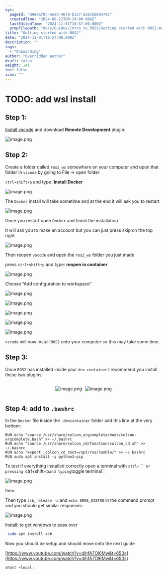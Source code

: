 ```yaml
---
sys:
  pageId: "89e0a78c-4e2b-4070-b327-d28cb0694742"
  createdTime: "2024-08-21T00:24:00.000Z"
  lastEditedTime: "2024-11-01T18:57:00.000Z"
  propFilepath: "docs/Guides/intro_to_ROS2/Getting started with ROS2.md"
title: "Getting started with ROS2"
date: "2024-11-01T18:57:00.000Z"
description: ""
tags:
  - "Onboarding"
author: "Overridden author"
draft: false
weight: 141
toc: false
icon: ""
---
```


# TODO: add wsl install

## Step 1:

[Install vscode](https://code.visualstudio.com/download) and download **Remote Development** plugin:

![image.png](https://prod-files-secure.s3.us-west-2.amazonaws.com/d518164a-d88e-44d1-a4ee-3adb3bd8bce0/efb52993-1881-4a40-b95e-6f020334f022/image.png?X-Amz-Algorithm=AWS4-HMAC-SHA256&X-Amz-Content-Sha256=UNSIGNED-PAYLOAD&X-Amz-Credential=ASIAZI2LB466YYPTY3FS%2F20250223%2Fus-west-2%2Fs3%2Faws4_request&X-Amz-Date=20250223T170208Z&X-Amz-Expires=3600&X-Amz-Security-Token=IQoJb3JpZ2luX2VjEN%2F%2F%2F%2F%2F%2F%2F%2F%2F%2F%2FwEaCXVzLXdlc3QtMiJIMEYCIQD5eT4IvmA7EXErW9Cpc0l71%2Fq720OitThsmcx4kYHZSAIhAKAwiwpj52LhaXtsna8BqN%2FPm44CSfv258CUEv0PgszrKv8DCBgQABoMNjM3NDIzMTgzODA1IgxHVntOYGsjlkcGQbIq3AOjq%2BapFZTU04g9uRCi5K5k%2FC5mKvtQzwZW02jkPSV%2BPzgiEsjbtrrYQxVbQiY4bm4qU%2FZJLJYlq4eObbQLOt8w4fbXwjyO6qOnTJta%2FYMT24m%2FFNUiAioO3w%2BzMHOnB26bAPMGGpz72YIAOI8dcg1wQ7p%2F4KUdAcQZnhc2muzlzixkh5%2F5Z7x%2FNydoCiGml74TnMPbRHaRFb5P2Uycwr9%2BhExJdgzqWZcD%2F7QVQ6X8SHp4GaegW7cfjEb8BoOmEei9osXiIqdl9frtMnEj4ho4gB3aKudJUatPU1mYBGqiMN2%2Fi089Q%2BoJIt9yNRBs8693jruvDVAqMDiy3Jmp3PcosqxL%2FQo0dbNEbbadm%2B5qNPzctY2eZVac66%2B1LbZBuEfmjSfwolb9isb7FKymWxbbhVJ1yrw%2BmAbswuvNjQTgNBFI4dNAT0m%2FRfYsJoqZXY9%2F2kL2Dp0XmRRh%2BJuvyJVKUIAoPX7Qr6r%2FaCndmgYDaPkA60iZrH2VR70BhGk5ViTnpX4BgDoJrKN8dQuiXzpJ214NgbPAg5Yr4MImy96xcfQHPNUgF65TGDFq7GMObrVn1IurPbHqdwDpOihMCA0VQjT3eQsag9w79eBfPfVWHquVfUZqeFZ1JDu2hDDn8ey9BjqkAfPQRKjf4nwMMxl1C%2BkYpD1FUK1mucf0ASCepQTm%2FdlSkpaVEQIdRNF30EPyw%2BmepJOkuWbGJ3gJypsaSkz60fTWHRI6XPwp40qEq0vSv%2FjcK%2FF2lqv3iwbfRqjWlztFYmrevJ4s36JhCrGcSRd8fUoaVIg%2F4xqX8VdnMxUKsI9o78MKjwcXIyzDQXAvKJJqvUB1vkCVMN5AnvnFCX5iUyg8Ked7&X-Amz-Signature=a9c49c86b5f23ece8030401349d35ae0f62701eb53a20d3a29fc1eb78e323e29&X-Amz-SignedHeaders=host&x-id=GetObject)

## Step 2:

Create a folder called `ros2_ws` somewhere on your computer and open that folder in `vscode` by going to File → open folder 

`ctrl+shift+p` and type: **Install Docker**

![image.png](https://prod-files-secure.s3.us-west-2.amazonaws.com/d518164a-d88e-44d1-a4ee-3adb3bd8bce0/2269dc0e-1cd5-47ff-bceb-c04ad9b2eab0/image.png?X-Amz-Algorithm=AWS4-HMAC-SHA256&X-Amz-Content-Sha256=UNSIGNED-PAYLOAD&X-Amz-Credential=ASIAZI2LB466YYPTY3FS%2F20250223%2Fus-west-2%2Fs3%2Faws4_request&X-Amz-Date=20250223T170208Z&X-Amz-Expires=3600&X-Amz-Security-Token=IQoJb3JpZ2luX2VjEN%2F%2F%2F%2F%2F%2F%2F%2F%2F%2F%2FwEaCXVzLXdlc3QtMiJIMEYCIQD5eT4IvmA7EXErW9Cpc0l71%2Fq720OitThsmcx4kYHZSAIhAKAwiwpj52LhaXtsna8BqN%2FPm44CSfv258CUEv0PgszrKv8DCBgQABoMNjM3NDIzMTgzODA1IgxHVntOYGsjlkcGQbIq3AOjq%2BapFZTU04g9uRCi5K5k%2FC5mKvtQzwZW02jkPSV%2BPzgiEsjbtrrYQxVbQiY4bm4qU%2FZJLJYlq4eObbQLOt8w4fbXwjyO6qOnTJta%2FYMT24m%2FFNUiAioO3w%2BzMHOnB26bAPMGGpz72YIAOI8dcg1wQ7p%2F4KUdAcQZnhc2muzlzixkh5%2F5Z7x%2FNydoCiGml74TnMPbRHaRFb5P2Uycwr9%2BhExJdgzqWZcD%2F7QVQ6X8SHp4GaegW7cfjEb8BoOmEei9osXiIqdl9frtMnEj4ho4gB3aKudJUatPU1mYBGqiMN2%2Fi089Q%2BoJIt9yNRBs8693jruvDVAqMDiy3Jmp3PcosqxL%2FQo0dbNEbbadm%2B5qNPzctY2eZVac66%2B1LbZBuEfmjSfwolb9isb7FKymWxbbhVJ1yrw%2BmAbswuvNjQTgNBFI4dNAT0m%2FRfYsJoqZXY9%2F2kL2Dp0XmRRh%2BJuvyJVKUIAoPX7Qr6r%2FaCndmgYDaPkA60iZrH2VR70BhGk5ViTnpX4BgDoJrKN8dQuiXzpJ214NgbPAg5Yr4MImy96xcfQHPNUgF65TGDFq7GMObrVn1IurPbHqdwDpOihMCA0VQjT3eQsag9w79eBfPfVWHquVfUZqeFZ1JDu2hDDn8ey9BjqkAfPQRKjf4nwMMxl1C%2BkYpD1FUK1mucf0ASCepQTm%2FdlSkpaVEQIdRNF30EPyw%2BmepJOkuWbGJ3gJypsaSkz60fTWHRI6XPwp40qEq0vSv%2FjcK%2FF2lqv3iwbfRqjWlztFYmrevJ4s36JhCrGcSRd8fUoaVIg%2F4xqX8VdnMxUKsI9o78MKjwcXIyzDQXAvKJJqvUB1vkCVMN5AnvnFCX5iUyg8Ked7&X-Amz-Signature=4178e78e4bbca80d1b3b8feab1c034d2f31181b5e9a96f5657532b92f1ad0dab&X-Amz-SignedHeaders=host&x-id=GetObject)

The `Docker` install will take sometime and at the end it will ask you to restart

![image.png](https://prod-files-secure.s3.us-west-2.amazonaws.com/d518164a-d88e-44d1-a4ee-3adb3bd8bce0/ed233f78-be33-4b1f-b89c-9c346c0e961e/image.png?X-Amz-Algorithm=AWS4-HMAC-SHA256&X-Amz-Content-Sha256=UNSIGNED-PAYLOAD&X-Amz-Credential=ASIAZI2LB466YYPTY3FS%2F20250223%2Fus-west-2%2Fs3%2Faws4_request&X-Amz-Date=20250223T170208Z&X-Amz-Expires=3600&X-Amz-Security-Token=IQoJb3JpZ2luX2VjEN%2F%2F%2F%2F%2F%2F%2F%2F%2F%2F%2FwEaCXVzLXdlc3QtMiJIMEYCIQD5eT4IvmA7EXErW9Cpc0l71%2Fq720OitThsmcx4kYHZSAIhAKAwiwpj52LhaXtsna8BqN%2FPm44CSfv258CUEv0PgszrKv8DCBgQABoMNjM3NDIzMTgzODA1IgxHVntOYGsjlkcGQbIq3AOjq%2BapFZTU04g9uRCi5K5k%2FC5mKvtQzwZW02jkPSV%2BPzgiEsjbtrrYQxVbQiY4bm4qU%2FZJLJYlq4eObbQLOt8w4fbXwjyO6qOnTJta%2FYMT24m%2FFNUiAioO3w%2BzMHOnB26bAPMGGpz72YIAOI8dcg1wQ7p%2F4KUdAcQZnhc2muzlzixkh5%2F5Z7x%2FNydoCiGml74TnMPbRHaRFb5P2Uycwr9%2BhExJdgzqWZcD%2F7QVQ6X8SHp4GaegW7cfjEb8BoOmEei9osXiIqdl9frtMnEj4ho4gB3aKudJUatPU1mYBGqiMN2%2Fi089Q%2BoJIt9yNRBs8693jruvDVAqMDiy3Jmp3PcosqxL%2FQo0dbNEbbadm%2B5qNPzctY2eZVac66%2B1LbZBuEfmjSfwolb9isb7FKymWxbbhVJ1yrw%2BmAbswuvNjQTgNBFI4dNAT0m%2FRfYsJoqZXY9%2F2kL2Dp0XmRRh%2BJuvyJVKUIAoPX7Qr6r%2FaCndmgYDaPkA60iZrH2VR70BhGk5ViTnpX4BgDoJrKN8dQuiXzpJ214NgbPAg5Yr4MImy96xcfQHPNUgF65TGDFq7GMObrVn1IurPbHqdwDpOihMCA0VQjT3eQsag9w79eBfPfVWHquVfUZqeFZ1JDu2hDDn8ey9BjqkAfPQRKjf4nwMMxl1C%2BkYpD1FUK1mucf0ASCepQTm%2FdlSkpaVEQIdRNF30EPyw%2BmepJOkuWbGJ3gJypsaSkz60fTWHRI6XPwp40qEq0vSv%2FjcK%2FF2lqv3iwbfRqjWlztFYmrevJ4s36JhCrGcSRd8fUoaVIg%2F4xqX8VdnMxUKsI9o78MKjwcXIyzDQXAvKJJqvUB1vkCVMN5AnvnFCX5iUyg8Ked7&X-Amz-Signature=72b09d6609fd98899656f673cc9286102c5bca9271f564182399e2db3e0665ae&X-Amz-SignedHeaders=host&x-id=GetObject)

Once you restart open `Docker` and finish the installation

It will ask you to make an account but you can just press skip on the top right

![image.png](https://prod-files-secure.s3.us-west-2.amazonaws.com/d518164a-d88e-44d1-a4ee-3adb3bd8bce0/21010ad9-1659-4fd9-9f59-9932a09b2a3d/image.png?X-Amz-Algorithm=AWS4-HMAC-SHA256&X-Amz-Content-Sha256=UNSIGNED-PAYLOAD&X-Amz-Credential=ASIAZI2LB466YYPTY3FS%2F20250223%2Fus-west-2%2Fs3%2Faws4_request&X-Amz-Date=20250223T170208Z&X-Amz-Expires=3600&X-Amz-Security-Token=IQoJb3JpZ2luX2VjEN%2F%2F%2F%2F%2F%2F%2F%2F%2F%2F%2FwEaCXVzLXdlc3QtMiJIMEYCIQD5eT4IvmA7EXErW9Cpc0l71%2Fq720OitThsmcx4kYHZSAIhAKAwiwpj52LhaXtsna8BqN%2FPm44CSfv258CUEv0PgszrKv8DCBgQABoMNjM3NDIzMTgzODA1IgxHVntOYGsjlkcGQbIq3AOjq%2BapFZTU04g9uRCi5K5k%2FC5mKvtQzwZW02jkPSV%2BPzgiEsjbtrrYQxVbQiY4bm4qU%2FZJLJYlq4eObbQLOt8w4fbXwjyO6qOnTJta%2FYMT24m%2FFNUiAioO3w%2BzMHOnB26bAPMGGpz72YIAOI8dcg1wQ7p%2F4KUdAcQZnhc2muzlzixkh5%2F5Z7x%2FNydoCiGml74TnMPbRHaRFb5P2Uycwr9%2BhExJdgzqWZcD%2F7QVQ6X8SHp4GaegW7cfjEb8BoOmEei9osXiIqdl9frtMnEj4ho4gB3aKudJUatPU1mYBGqiMN2%2Fi089Q%2BoJIt9yNRBs8693jruvDVAqMDiy3Jmp3PcosqxL%2FQo0dbNEbbadm%2B5qNPzctY2eZVac66%2B1LbZBuEfmjSfwolb9isb7FKymWxbbhVJ1yrw%2BmAbswuvNjQTgNBFI4dNAT0m%2FRfYsJoqZXY9%2F2kL2Dp0XmRRh%2BJuvyJVKUIAoPX7Qr6r%2FaCndmgYDaPkA60iZrH2VR70BhGk5ViTnpX4BgDoJrKN8dQuiXzpJ214NgbPAg5Yr4MImy96xcfQHPNUgF65TGDFq7GMObrVn1IurPbHqdwDpOihMCA0VQjT3eQsag9w79eBfPfVWHquVfUZqeFZ1JDu2hDDn8ey9BjqkAfPQRKjf4nwMMxl1C%2BkYpD1FUK1mucf0ASCepQTm%2FdlSkpaVEQIdRNF30EPyw%2BmepJOkuWbGJ3gJypsaSkz60fTWHRI6XPwp40qEq0vSv%2FjcK%2FF2lqv3iwbfRqjWlztFYmrevJ4s36JhCrGcSRd8fUoaVIg%2F4xqX8VdnMxUKsI9o78MKjwcXIyzDQXAvKJJqvUB1vkCVMN5AnvnFCX5iUyg8Ked7&X-Amz-Signature=87613b6d9d51d4aee87b38088bec98f2fd12b38ae8f5a5c5c14eadbc0461a0eb&X-Amz-SignedHeaders=host&x-id=GetObject)

Then reopen `vscode` and open the `ros2_ws` folder you just made

press `ctrl+shift+p` and type: **reopen in container**

![image.png](https://prod-files-secure.s3.us-west-2.amazonaws.com/d518164a-d88e-44d1-a4ee-3adb3bd8bce0/4e93b8c2-41ad-488c-8095-c74205196118/image.png?X-Amz-Algorithm=AWS4-HMAC-SHA256&X-Amz-Content-Sha256=UNSIGNED-PAYLOAD&X-Amz-Credential=ASIAZI2LB466YYPTY3FS%2F20250223%2Fus-west-2%2Fs3%2Faws4_request&X-Amz-Date=20250223T170208Z&X-Amz-Expires=3600&X-Amz-Security-Token=IQoJb3JpZ2luX2VjEN%2F%2F%2F%2F%2F%2F%2F%2F%2F%2F%2FwEaCXVzLXdlc3QtMiJIMEYCIQD5eT4IvmA7EXErW9Cpc0l71%2Fq720OitThsmcx4kYHZSAIhAKAwiwpj52LhaXtsna8BqN%2FPm44CSfv258CUEv0PgszrKv8DCBgQABoMNjM3NDIzMTgzODA1IgxHVntOYGsjlkcGQbIq3AOjq%2BapFZTU04g9uRCi5K5k%2FC5mKvtQzwZW02jkPSV%2BPzgiEsjbtrrYQxVbQiY4bm4qU%2FZJLJYlq4eObbQLOt8w4fbXwjyO6qOnTJta%2FYMT24m%2FFNUiAioO3w%2BzMHOnB26bAPMGGpz72YIAOI8dcg1wQ7p%2F4KUdAcQZnhc2muzlzixkh5%2F5Z7x%2FNydoCiGml74TnMPbRHaRFb5P2Uycwr9%2BhExJdgzqWZcD%2F7QVQ6X8SHp4GaegW7cfjEb8BoOmEei9osXiIqdl9frtMnEj4ho4gB3aKudJUatPU1mYBGqiMN2%2Fi089Q%2BoJIt9yNRBs8693jruvDVAqMDiy3Jmp3PcosqxL%2FQo0dbNEbbadm%2B5qNPzctY2eZVac66%2B1LbZBuEfmjSfwolb9isb7FKymWxbbhVJ1yrw%2BmAbswuvNjQTgNBFI4dNAT0m%2FRfYsJoqZXY9%2F2kL2Dp0XmRRh%2BJuvyJVKUIAoPX7Qr6r%2FaCndmgYDaPkA60iZrH2VR70BhGk5ViTnpX4BgDoJrKN8dQuiXzpJ214NgbPAg5Yr4MImy96xcfQHPNUgF65TGDFq7GMObrVn1IurPbHqdwDpOihMCA0VQjT3eQsag9w79eBfPfVWHquVfUZqeFZ1JDu2hDDn8ey9BjqkAfPQRKjf4nwMMxl1C%2BkYpD1FUK1mucf0ASCepQTm%2FdlSkpaVEQIdRNF30EPyw%2BmepJOkuWbGJ3gJypsaSkz60fTWHRI6XPwp40qEq0vSv%2FjcK%2FF2lqv3iwbfRqjWlztFYmrevJ4s36JhCrGcSRd8fUoaVIg%2F4xqX8VdnMxUKsI9o78MKjwcXIyzDQXAvKJJqvUB1vkCVMN5AnvnFCX5iUyg8Ked7&X-Amz-Signature=8e69b6bfd5da21bfd830b84ca95b515c1330964e2680d541997c2d23669652a7&X-Amz-SignedHeaders=host&x-id=GetObject)

Choose “Add configuration to workspace”

![image.png](https://prod-files-secure.s3.us-west-2.amazonaws.com/d518164a-d88e-44d1-a4ee-3adb3bd8bce0/9560b282-5060-4989-ba37-97e7b2c22476/image.png?X-Amz-Algorithm=AWS4-HMAC-SHA256&X-Amz-Content-Sha256=UNSIGNED-PAYLOAD&X-Amz-Credential=ASIAZI2LB466YYPTY3FS%2F20250223%2Fus-west-2%2Fs3%2Faws4_request&X-Amz-Date=20250223T170208Z&X-Amz-Expires=3600&X-Amz-Security-Token=IQoJb3JpZ2luX2VjEN%2F%2F%2F%2F%2F%2F%2F%2F%2F%2F%2FwEaCXVzLXdlc3QtMiJIMEYCIQD5eT4IvmA7EXErW9Cpc0l71%2Fq720OitThsmcx4kYHZSAIhAKAwiwpj52LhaXtsna8BqN%2FPm44CSfv258CUEv0PgszrKv8DCBgQABoMNjM3NDIzMTgzODA1IgxHVntOYGsjlkcGQbIq3AOjq%2BapFZTU04g9uRCi5K5k%2FC5mKvtQzwZW02jkPSV%2BPzgiEsjbtrrYQxVbQiY4bm4qU%2FZJLJYlq4eObbQLOt8w4fbXwjyO6qOnTJta%2FYMT24m%2FFNUiAioO3w%2BzMHOnB26bAPMGGpz72YIAOI8dcg1wQ7p%2F4KUdAcQZnhc2muzlzixkh5%2F5Z7x%2FNydoCiGml74TnMPbRHaRFb5P2Uycwr9%2BhExJdgzqWZcD%2F7QVQ6X8SHp4GaegW7cfjEb8BoOmEei9osXiIqdl9frtMnEj4ho4gB3aKudJUatPU1mYBGqiMN2%2Fi089Q%2BoJIt9yNRBs8693jruvDVAqMDiy3Jmp3PcosqxL%2FQo0dbNEbbadm%2B5qNPzctY2eZVac66%2B1LbZBuEfmjSfwolb9isb7FKymWxbbhVJ1yrw%2BmAbswuvNjQTgNBFI4dNAT0m%2FRfYsJoqZXY9%2F2kL2Dp0XmRRh%2BJuvyJVKUIAoPX7Qr6r%2FaCndmgYDaPkA60iZrH2VR70BhGk5ViTnpX4BgDoJrKN8dQuiXzpJ214NgbPAg5Yr4MImy96xcfQHPNUgF65TGDFq7GMObrVn1IurPbHqdwDpOihMCA0VQjT3eQsag9w79eBfPfVWHquVfUZqeFZ1JDu2hDDn8ey9BjqkAfPQRKjf4nwMMxl1C%2BkYpD1FUK1mucf0ASCepQTm%2FdlSkpaVEQIdRNF30EPyw%2BmepJOkuWbGJ3gJypsaSkz60fTWHRI6XPwp40qEq0vSv%2FjcK%2FF2lqv3iwbfRqjWlztFYmrevJ4s36JhCrGcSRd8fUoaVIg%2F4xqX8VdnMxUKsI9o78MKjwcXIyzDQXAvKJJqvUB1vkCVMN5AnvnFCX5iUyg8Ked7&X-Amz-Signature=e0029be3af9f1b6c5cda6513d6351bdc06dd5a8042bee407b2230ffabf0180cb&X-Amz-SignedHeaders=host&x-id=GetObject)

![image.png](https://prod-files-secure.s3.us-west-2.amazonaws.com/d518164a-d88e-44d1-a4ee-3adb3bd8bce0/2ee63f81-886b-48e8-a553-dc6e5eac99e4/image.png?X-Amz-Algorithm=AWS4-HMAC-SHA256&X-Amz-Content-Sha256=UNSIGNED-PAYLOAD&X-Amz-Credential=ASIAZI2LB466YYPTY3FS%2F20250223%2Fus-west-2%2Fs3%2Faws4_request&X-Amz-Date=20250223T170208Z&X-Amz-Expires=3600&X-Amz-Security-Token=IQoJb3JpZ2luX2VjEN%2F%2F%2F%2F%2F%2F%2F%2F%2F%2F%2FwEaCXVzLXdlc3QtMiJIMEYCIQD5eT4IvmA7EXErW9Cpc0l71%2Fq720OitThsmcx4kYHZSAIhAKAwiwpj52LhaXtsna8BqN%2FPm44CSfv258CUEv0PgszrKv8DCBgQABoMNjM3NDIzMTgzODA1IgxHVntOYGsjlkcGQbIq3AOjq%2BapFZTU04g9uRCi5K5k%2FC5mKvtQzwZW02jkPSV%2BPzgiEsjbtrrYQxVbQiY4bm4qU%2FZJLJYlq4eObbQLOt8w4fbXwjyO6qOnTJta%2FYMT24m%2FFNUiAioO3w%2BzMHOnB26bAPMGGpz72YIAOI8dcg1wQ7p%2F4KUdAcQZnhc2muzlzixkh5%2F5Z7x%2FNydoCiGml74TnMPbRHaRFb5P2Uycwr9%2BhExJdgzqWZcD%2F7QVQ6X8SHp4GaegW7cfjEb8BoOmEei9osXiIqdl9frtMnEj4ho4gB3aKudJUatPU1mYBGqiMN2%2Fi089Q%2BoJIt9yNRBs8693jruvDVAqMDiy3Jmp3PcosqxL%2FQo0dbNEbbadm%2B5qNPzctY2eZVac66%2B1LbZBuEfmjSfwolb9isb7FKymWxbbhVJ1yrw%2BmAbswuvNjQTgNBFI4dNAT0m%2FRfYsJoqZXY9%2F2kL2Dp0XmRRh%2BJuvyJVKUIAoPX7Qr6r%2FaCndmgYDaPkA60iZrH2VR70BhGk5ViTnpX4BgDoJrKN8dQuiXzpJ214NgbPAg5Yr4MImy96xcfQHPNUgF65TGDFq7GMObrVn1IurPbHqdwDpOihMCA0VQjT3eQsag9w79eBfPfVWHquVfUZqeFZ1JDu2hDDn8ey9BjqkAfPQRKjf4nwMMxl1C%2BkYpD1FUK1mucf0ASCepQTm%2FdlSkpaVEQIdRNF30EPyw%2BmepJOkuWbGJ3gJypsaSkz60fTWHRI6XPwp40qEq0vSv%2FjcK%2FF2lqv3iwbfRqjWlztFYmrevJ4s36JhCrGcSRd8fUoaVIg%2F4xqX8VdnMxUKsI9o78MKjwcXIyzDQXAvKJJqvUB1vkCVMN5AnvnFCX5iUyg8Ked7&X-Amz-Signature=e6ee40052d1bfe0586c060214e8d06e6994f42650be57d62bb13c88f86a697d5&X-Amz-SignedHeaders=host&x-id=GetObject)

![image.png](https://prod-files-secure.s3.us-west-2.amazonaws.com/d518164a-d88e-44d1-a4ee-3adb3bd8bce0/ae1580b2-b048-407e-aed9-b584224a7a04/image.png?X-Amz-Algorithm=AWS4-HMAC-SHA256&X-Amz-Content-Sha256=UNSIGNED-PAYLOAD&X-Amz-Credential=ASIAZI2LB466YYPTY3FS%2F20250223%2Fus-west-2%2Fs3%2Faws4_request&X-Amz-Date=20250223T170208Z&X-Amz-Expires=3600&X-Amz-Security-Token=IQoJb3JpZ2luX2VjEN%2F%2F%2F%2F%2F%2F%2F%2F%2F%2F%2FwEaCXVzLXdlc3QtMiJIMEYCIQD5eT4IvmA7EXErW9Cpc0l71%2Fq720OitThsmcx4kYHZSAIhAKAwiwpj52LhaXtsna8BqN%2FPm44CSfv258CUEv0PgszrKv8DCBgQABoMNjM3NDIzMTgzODA1IgxHVntOYGsjlkcGQbIq3AOjq%2BapFZTU04g9uRCi5K5k%2FC5mKvtQzwZW02jkPSV%2BPzgiEsjbtrrYQxVbQiY4bm4qU%2FZJLJYlq4eObbQLOt8w4fbXwjyO6qOnTJta%2FYMT24m%2FFNUiAioO3w%2BzMHOnB26bAPMGGpz72YIAOI8dcg1wQ7p%2F4KUdAcQZnhc2muzlzixkh5%2F5Z7x%2FNydoCiGml74TnMPbRHaRFb5P2Uycwr9%2BhExJdgzqWZcD%2F7QVQ6X8SHp4GaegW7cfjEb8BoOmEei9osXiIqdl9frtMnEj4ho4gB3aKudJUatPU1mYBGqiMN2%2Fi089Q%2BoJIt9yNRBs8693jruvDVAqMDiy3Jmp3PcosqxL%2FQo0dbNEbbadm%2B5qNPzctY2eZVac66%2B1LbZBuEfmjSfwolb9isb7FKymWxbbhVJ1yrw%2BmAbswuvNjQTgNBFI4dNAT0m%2FRfYsJoqZXY9%2F2kL2Dp0XmRRh%2BJuvyJVKUIAoPX7Qr6r%2FaCndmgYDaPkA60iZrH2VR70BhGk5ViTnpX4BgDoJrKN8dQuiXzpJ214NgbPAg5Yr4MImy96xcfQHPNUgF65TGDFq7GMObrVn1IurPbHqdwDpOihMCA0VQjT3eQsag9w79eBfPfVWHquVfUZqeFZ1JDu2hDDn8ey9BjqkAfPQRKjf4nwMMxl1C%2BkYpD1FUK1mucf0ASCepQTm%2FdlSkpaVEQIdRNF30EPyw%2BmepJOkuWbGJ3gJypsaSkz60fTWHRI6XPwp40qEq0vSv%2FjcK%2FF2lqv3iwbfRqjWlztFYmrevJ4s36JhCrGcSRd8fUoaVIg%2F4xqX8VdnMxUKsI9o78MKjwcXIyzDQXAvKJJqvUB1vkCVMN5AnvnFCX5iUyg8Ked7&X-Amz-Signature=09cfc4963dc4c89677e6b00c0d39e75d11547fdc0d089c428d4a51f916c1f577&X-Amz-SignedHeaders=host&x-id=GetObject)

![image.png](https://prod-files-secure.s3.us-west-2.amazonaws.com/d518164a-d88e-44d1-a4ee-3adb3bd8bce0/53255b28-f75e-430f-b9e3-c0ac8577e42b/image.png?X-Amz-Algorithm=AWS4-HMAC-SHA256&X-Amz-Content-Sha256=UNSIGNED-PAYLOAD&X-Amz-Credential=ASIAZI2LB466YYPTY3FS%2F20250223%2Fus-west-2%2Fs3%2Faws4_request&X-Amz-Date=20250223T170208Z&X-Amz-Expires=3600&X-Amz-Security-Token=IQoJb3JpZ2luX2VjEN%2F%2F%2F%2F%2F%2F%2F%2F%2F%2F%2FwEaCXVzLXdlc3QtMiJIMEYCIQD5eT4IvmA7EXErW9Cpc0l71%2Fq720OitThsmcx4kYHZSAIhAKAwiwpj52LhaXtsna8BqN%2FPm44CSfv258CUEv0PgszrKv8DCBgQABoMNjM3NDIzMTgzODA1IgxHVntOYGsjlkcGQbIq3AOjq%2BapFZTU04g9uRCi5K5k%2FC5mKvtQzwZW02jkPSV%2BPzgiEsjbtrrYQxVbQiY4bm4qU%2FZJLJYlq4eObbQLOt8w4fbXwjyO6qOnTJta%2FYMT24m%2FFNUiAioO3w%2BzMHOnB26bAPMGGpz72YIAOI8dcg1wQ7p%2F4KUdAcQZnhc2muzlzixkh5%2F5Z7x%2FNydoCiGml74TnMPbRHaRFb5P2Uycwr9%2BhExJdgzqWZcD%2F7QVQ6X8SHp4GaegW7cfjEb8BoOmEei9osXiIqdl9frtMnEj4ho4gB3aKudJUatPU1mYBGqiMN2%2Fi089Q%2BoJIt9yNRBs8693jruvDVAqMDiy3Jmp3PcosqxL%2FQo0dbNEbbadm%2B5qNPzctY2eZVac66%2B1LbZBuEfmjSfwolb9isb7FKymWxbbhVJ1yrw%2BmAbswuvNjQTgNBFI4dNAT0m%2FRfYsJoqZXY9%2F2kL2Dp0XmRRh%2BJuvyJVKUIAoPX7Qr6r%2FaCndmgYDaPkA60iZrH2VR70BhGk5ViTnpX4BgDoJrKN8dQuiXzpJ214NgbPAg5Yr4MImy96xcfQHPNUgF65TGDFq7GMObrVn1IurPbHqdwDpOihMCA0VQjT3eQsag9w79eBfPfVWHquVfUZqeFZ1JDu2hDDn8ey9BjqkAfPQRKjf4nwMMxl1C%2BkYpD1FUK1mucf0ASCepQTm%2FdlSkpaVEQIdRNF30EPyw%2BmepJOkuWbGJ3gJypsaSkz60fTWHRI6XPwp40qEq0vSv%2FjcK%2FF2lqv3iwbfRqjWlztFYmrevJ4s36JhCrGcSRd8fUoaVIg%2F4xqX8VdnMxUKsI9o78MKjwcXIyzDQXAvKJJqvUB1vkCVMN5AnvnFCX5iUyg8Ked7&X-Amz-Signature=c7a4d4d381cc73e04f22520a6d5e87977af030e52d9fad1e558d747dcf6160ba&X-Amz-SignedHeaders=host&x-id=GetObject)

![image.png](https://prod-files-secure.s3.us-west-2.amazonaws.com/d518164a-d88e-44d1-a4ee-3adb3bd8bce0/7c562767-5af9-4ffb-97d1-327bcdf4ee00/image.png?X-Amz-Algorithm=AWS4-HMAC-SHA256&X-Amz-Content-Sha256=UNSIGNED-PAYLOAD&X-Amz-Credential=ASIAZI2LB466YYPTY3FS%2F20250223%2Fus-west-2%2Fs3%2Faws4_request&X-Amz-Date=20250223T170208Z&X-Amz-Expires=3600&X-Amz-Security-Token=IQoJb3JpZ2luX2VjEN%2F%2F%2F%2F%2F%2F%2F%2F%2F%2F%2FwEaCXVzLXdlc3QtMiJIMEYCIQD5eT4IvmA7EXErW9Cpc0l71%2Fq720OitThsmcx4kYHZSAIhAKAwiwpj52LhaXtsna8BqN%2FPm44CSfv258CUEv0PgszrKv8DCBgQABoMNjM3NDIzMTgzODA1IgxHVntOYGsjlkcGQbIq3AOjq%2BapFZTU04g9uRCi5K5k%2FC5mKvtQzwZW02jkPSV%2BPzgiEsjbtrrYQxVbQiY4bm4qU%2FZJLJYlq4eObbQLOt8w4fbXwjyO6qOnTJta%2FYMT24m%2FFNUiAioO3w%2BzMHOnB26bAPMGGpz72YIAOI8dcg1wQ7p%2F4KUdAcQZnhc2muzlzixkh5%2F5Z7x%2FNydoCiGml74TnMPbRHaRFb5P2Uycwr9%2BhExJdgzqWZcD%2F7QVQ6X8SHp4GaegW7cfjEb8BoOmEei9osXiIqdl9frtMnEj4ho4gB3aKudJUatPU1mYBGqiMN2%2Fi089Q%2BoJIt9yNRBs8693jruvDVAqMDiy3Jmp3PcosqxL%2FQo0dbNEbbadm%2B5qNPzctY2eZVac66%2B1LbZBuEfmjSfwolb9isb7FKymWxbbhVJ1yrw%2BmAbswuvNjQTgNBFI4dNAT0m%2FRfYsJoqZXY9%2F2kL2Dp0XmRRh%2BJuvyJVKUIAoPX7Qr6r%2FaCndmgYDaPkA60iZrH2VR70BhGk5ViTnpX4BgDoJrKN8dQuiXzpJ214NgbPAg5Yr4MImy96xcfQHPNUgF65TGDFq7GMObrVn1IurPbHqdwDpOihMCA0VQjT3eQsag9w79eBfPfVWHquVfUZqeFZ1JDu2hDDn8ey9BjqkAfPQRKjf4nwMMxl1C%2BkYpD1FUK1mucf0ASCepQTm%2FdlSkpaVEQIdRNF30EPyw%2BmepJOkuWbGJ3gJypsaSkz60fTWHRI6XPwp40qEq0vSv%2FjcK%2FF2lqv3iwbfRqjWlztFYmrevJ4s36JhCrGcSRd8fUoaVIg%2F4xqX8VdnMxUKsI9o78MKjwcXIyzDQXAvKJJqvUB1vkCVMN5AnvnFCX5iUyg8Ked7&X-Amz-Signature=10ad99ad6a2dbcb994439958544d518497e483adbe9220a86a49ed8ca2e87ae1&X-Amz-SignedHeaders=host&x-id=GetObject)

`vscode` will now install `ROS2` onto your computer so this may take some time.

## Step 3:

Once `ROS2` has installed inside your `dev-container` I recommend you install these two plugins:

<div style="display: flex;flex-direction: row; column-gap:10px; max-width: 630px;justify-content: center;">
<div>

![image.png](https://prod-files-secure.s3.us-west-2.amazonaws.com/d518164a-d88e-44d1-a4ee-3adb3bd8bce0/3fc3d550-5a54-4ba1-ba6b-faa01cdb7369/image.png?X-Amz-Algorithm=AWS4-HMAC-SHA256&X-Amz-Content-Sha256=UNSIGNED-PAYLOAD&X-Amz-Credential=ASIAZI2LB466W6COH63P%2F20250223%2Fus-west-2%2Fs3%2Faws4_request&X-Amz-Date=20250223T170209Z&X-Amz-Expires=3600&X-Amz-Security-Token=IQoJb3JpZ2luX2VjEN3%2F%2F%2F%2F%2F%2F%2F%2F%2F%2FwEaCXVzLXdlc3QtMiJGMEQCIFmfDhz75xufWhgtoRFhhZp5aTYTykNG3%2FP93kCMSUA3AiBnFeGOuePnFY4earYz6Ep3818MLcTA%2BzgSCt2I7FkKzCr%2FAwgWEAAaDDYzNzQyMzE4MzgwNSIMqtkAq0V7UIL1pKriKtwDqVQM5GiNDP%2BqVOvPW7cKLfozLCk9rZhep7YLW%2BlEHMWdENuhm%2FRoyhwq2wj23Jd7Kju3iqpajYaDW4pj88gjDQDa0IZOOVJ7fhzSd2t5LMM7lBXdRKoAQtn4Vyt6MCrjcidnEY0WsTYDIbNBO%2BnGblpBs7yOMELApNx1ChvGcSrjD1W4Vvr%2BFnEPl9aRiLmNbVO7XMZJ3Cm3YRvDrN9h9Yb%2Bp1BFDI5WBqbyV9KN2GfstxdA0G3TDqa8XisfbU01i0KRAfyhG9upS0vbhE8RhXT1LvlJ3YgcCP%2BQBtUc%2Bw5eJPF9ECdwsZjZ0yIKbOnCxpYb%2FznF%2F2ppjrhfhvY8t80t8A2o9YSAez0WTfHbaXbefy5zgJjg%2FLsaVNbpq8hXC1aOzwfe4QM0Gm0pnhQhg6OvtrOOsHd68z4Gr7RsrXJOHu3zfrHQUDxgnCs8kBhOIjZDi2SOBC0lUP4O3jYh4C2borp45sk0%2BCGsfeQUzDf3GVLHKhqFCQquP2574N8kJz%2BqabTThKIi%2BC4sQ0KyYB7DWn9gEHRNJpoYO8hXH2bjgRFNov25he6RSJxgzscg3XrRsUUOOIdEdyYEhxPzgBpaRbWNWrbKKe3oEHcWVc06engpZj4bMLY4luUw9a7svQY6pgGKdhq%2FiXdK06vt0fWw2h%2FvUloPliMwfZRoA4qZ12XmqyraW9js6reLVjztHMRBmPjlJV0amM3VZ%2FGSqkumyUmpVByaE5pdPM6ddOLsZd%2FkCDXfUp2T3OJg5bnMWQq76zo2MrG15gOzSHsp96ZjI7BqU6NyaZGilMklgIfv4pC%2Bg%2FaQWlCrWFUibZwElYwfF%2F%2BucvmknusCVoecCFwS7xtx2uiU2hMC&X-Amz-Signature=ed93f06dd82569ac1ed6f6e9e3107ab7920c4acf9ddc10548abfffa598d7f6c1&X-Amz-SignedHeaders=host&x-id=GetObject)

</div>
<div>

![image.png](https://prod-files-secure.s3.us-west-2.amazonaws.com/d518164a-d88e-44d1-a4ee-3adb3bd8bce0/d994cc66-13c2-4093-a5a3-f84cf4601a82/image.png?X-Amz-Algorithm=AWS4-HMAC-SHA256&X-Amz-Content-Sha256=UNSIGNED-PAYLOAD&X-Amz-Credential=ASIAZI2LB466VQNKSAH6%2F20250223%2Fus-west-2%2Fs3%2Faws4_request&X-Amz-Date=20250223T170210Z&X-Amz-Expires=3600&X-Amz-Security-Token=IQoJb3JpZ2luX2VjEN7%2F%2F%2F%2F%2F%2F%2F%2F%2F%2FwEaCXVzLXdlc3QtMiJHMEUCIQCrdoHBI6aQyWdu1K7ywbbG9qPsEXiX%2FHJUrX4XmV34qwIgRa8ruZObs%2Bhf4J0bY6Re52C1XqoNuOUaMHgWmPliSkYq%2FwMIFxAAGgw2Mzc0MjMxODM4MDUiDHAeBlDIC3Z3Z6dRTCrcA8s2CoYZCBABJlKEpn9EvOI48Q08Pw1z9slpC2KqtrO%2FIEy8wljhy6TpviQhvOCzPXZVtf1MbuQ49gXvfizWkaiAIUVCPwOBG%2FVPSien9QW3odPPz0vdl7Th4RGXRNaUvpbuoLTyHHNgW5eGOSUMQZtlNqCaYV%2F%2B%2FvaShGAfUTt7Z0sS7HrazXtlqei%2B9bqURleo2gm5C6JLJwdPhWjthNoVHx9elrnMqI9Rn6pZ7WmiHzkie6F3WjbcUyocD7UMv5PA5HAwfPkA%2BJ%2FSnEvdgyH0NPg6kGS%2B9OnX34%2F6sanaMFg3LClvQe56kJrJEouR33MqipxeiQg70lUDVGBs9KKaOnLU6Ty%2FO4%2FIHYvJWdDEU8IWKTr4rSVkMjPhkcuEX2rABHaX5e8uR7cuc%2F1ijnLSKoQ2UAz0%2Fvmj0bjx7s3HnEGwMUod6ZU23x6IDNchy5zpVu1brncFgD2qZlCdXERTg1E1BwpihsX7iEuojMzvfaqKylRku7n%2Fbn2fq5A1BB782Gf0dQkwDtupoQQ2vW2qH12nF%2BwABxUdg%2FhwqBX2o%2FO28P4njakQ9LeJoDM%2BCrtyTPfepbJYdHnnhlC5Nzh%2BBIyYXlN0vt3Ep3bK9Bu%2FKSjZJ4U2Ls2pyRPCMK7G7L0GOqUBKFInRCD6aQO%2B%2FbI3Cq7ybTLR3a0QRHMbnwFGgBmtYpKDTXHvTl3bLVS1QW8KWhlqNeSrrLmbdaq6VlaY6bLJ2B4nH0d0SXjcrgTrarwNjSFI40jO1pLJozawsOWL4s%2Fh2P8LDEGxFxxLcUZenaSA2vqmWSEj4LSgGFxP8lXqyovuXflQG94FIyugVIcAlhW%2BLq0jT2sNpIuUVVatQylZ4NX4FV%2B6&X-Amz-Signature=6a041af1881113638a710b2e196e8efd24124480dace0939c5684dd3df253518&X-Amz-SignedHeaders=host&x-id=GetObject)

</div>
</div>

## Step 4: add to `.bashrc`

In the `Docker` file inside the `.devcontainer` folder add this line at the very bottom: 

```docker
RUN echo "source /usr/share/colcon_argcomplete/hook/colcon-argcomplete.bash" >> ~/.bashrc
RUN echo "source /usr/share/colcon_cd/function/colcon_cd.sh" >> ~/.bashrc
RUN echo "export _colcon_cd_root=/opt/ros/humble/" >> ~/.bashrc
RUN sudo apt install -y python3-pip 
```

To test if everything installed correctly open a terminal with `ctrl+`` or pressing `ctrl+shift+p` and typing `toggle terminal`:

![image.png](https://prod-files-secure.s3.us-west-2.amazonaws.com/d518164a-d88e-44d1-a4ee-3adb3bd8bce0/6a4943d8-b04e-4c02-9a58-775f3384d1a5/image.png?X-Amz-Algorithm=AWS4-HMAC-SHA256&X-Amz-Content-Sha256=UNSIGNED-PAYLOAD&X-Amz-Credential=ASIAZI2LB466YYPTY3FS%2F20250223%2Fus-west-2%2Fs3%2Faws4_request&X-Amz-Date=20250223T170208Z&X-Amz-Expires=3600&X-Amz-Security-Token=IQoJb3JpZ2luX2VjEN%2F%2F%2F%2F%2F%2F%2F%2F%2F%2F%2FwEaCXVzLXdlc3QtMiJIMEYCIQD5eT4IvmA7EXErW9Cpc0l71%2Fq720OitThsmcx4kYHZSAIhAKAwiwpj52LhaXtsna8BqN%2FPm44CSfv258CUEv0PgszrKv8DCBgQABoMNjM3NDIzMTgzODA1IgxHVntOYGsjlkcGQbIq3AOjq%2BapFZTU04g9uRCi5K5k%2FC5mKvtQzwZW02jkPSV%2BPzgiEsjbtrrYQxVbQiY4bm4qU%2FZJLJYlq4eObbQLOt8w4fbXwjyO6qOnTJta%2FYMT24m%2FFNUiAioO3w%2BzMHOnB26bAPMGGpz72YIAOI8dcg1wQ7p%2F4KUdAcQZnhc2muzlzixkh5%2F5Z7x%2FNydoCiGml74TnMPbRHaRFb5P2Uycwr9%2BhExJdgzqWZcD%2F7QVQ6X8SHp4GaegW7cfjEb8BoOmEei9osXiIqdl9frtMnEj4ho4gB3aKudJUatPU1mYBGqiMN2%2Fi089Q%2BoJIt9yNRBs8693jruvDVAqMDiy3Jmp3PcosqxL%2FQo0dbNEbbadm%2B5qNPzctY2eZVac66%2B1LbZBuEfmjSfwolb9isb7FKymWxbbhVJ1yrw%2BmAbswuvNjQTgNBFI4dNAT0m%2FRfYsJoqZXY9%2F2kL2Dp0XmRRh%2BJuvyJVKUIAoPX7Qr6r%2FaCndmgYDaPkA60iZrH2VR70BhGk5ViTnpX4BgDoJrKN8dQuiXzpJ214NgbPAg5Yr4MImy96xcfQHPNUgF65TGDFq7GMObrVn1IurPbHqdwDpOihMCA0VQjT3eQsag9w79eBfPfVWHquVfUZqeFZ1JDu2hDDn8ey9BjqkAfPQRKjf4nwMMxl1C%2BkYpD1FUK1mucf0ASCepQTm%2FdlSkpaVEQIdRNF30EPyw%2BmepJOkuWbGJ3gJypsaSkz60fTWHRI6XPwp40qEq0vSv%2FjcK%2FF2lqv3iwbfRqjWlztFYmrevJ4s36JhCrGcSRd8fUoaVIg%2F4xqX8VdnMxUKsI9o78MKjwcXIyzDQXAvKJJqvUB1vkCVMN5AnvnFCX5iUyg8Ked7&X-Amz-Signature=2b00c68f92d1b4fd421c3e0a9377358263c473b17a3969ba64996eb86040445f&X-Amz-SignedHeaders=host&x-id=GetObject)

then 

Then type `lsb_release -a` and `echo $ROS_DISTRO` in the command prompt and you should get similar responses:

![image.png](https://prod-files-secure.s3.us-west-2.amazonaws.com/d518164a-d88e-44d1-a4ee-3adb3bd8bce0/3e635dec-a805-4e85-8b9e-d000e5b71a4e/image.png?X-Amz-Algorithm=AWS4-HMAC-SHA256&X-Amz-Content-Sha256=UNSIGNED-PAYLOAD&X-Amz-Credential=ASIAZI2LB466YYPTY3FS%2F20250223%2Fus-west-2%2Fs3%2Faws4_request&X-Amz-Date=20250223T170208Z&X-Amz-Expires=3600&X-Amz-Security-Token=IQoJb3JpZ2luX2VjEN%2F%2F%2F%2F%2F%2F%2F%2F%2F%2F%2FwEaCXVzLXdlc3QtMiJIMEYCIQD5eT4IvmA7EXErW9Cpc0l71%2Fq720OitThsmcx4kYHZSAIhAKAwiwpj52LhaXtsna8BqN%2FPm44CSfv258CUEv0PgszrKv8DCBgQABoMNjM3NDIzMTgzODA1IgxHVntOYGsjlkcGQbIq3AOjq%2BapFZTU04g9uRCi5K5k%2FC5mKvtQzwZW02jkPSV%2BPzgiEsjbtrrYQxVbQiY4bm4qU%2FZJLJYlq4eObbQLOt8w4fbXwjyO6qOnTJta%2FYMT24m%2FFNUiAioO3w%2BzMHOnB26bAPMGGpz72YIAOI8dcg1wQ7p%2F4KUdAcQZnhc2muzlzixkh5%2F5Z7x%2FNydoCiGml74TnMPbRHaRFb5P2Uycwr9%2BhExJdgzqWZcD%2F7QVQ6X8SHp4GaegW7cfjEb8BoOmEei9osXiIqdl9frtMnEj4ho4gB3aKudJUatPU1mYBGqiMN2%2Fi089Q%2BoJIt9yNRBs8693jruvDVAqMDiy3Jmp3PcosqxL%2FQo0dbNEbbadm%2B5qNPzctY2eZVac66%2B1LbZBuEfmjSfwolb9isb7FKymWxbbhVJ1yrw%2BmAbswuvNjQTgNBFI4dNAT0m%2FRfYsJoqZXY9%2F2kL2Dp0XmRRh%2BJuvyJVKUIAoPX7Qr6r%2FaCndmgYDaPkA60iZrH2VR70BhGk5ViTnpX4BgDoJrKN8dQuiXzpJ214NgbPAg5Yr4MImy96xcfQHPNUgF65TGDFq7GMObrVn1IurPbHqdwDpOihMCA0VQjT3eQsag9w79eBfPfVWHquVfUZqeFZ1JDu2hDDn8ey9BjqkAfPQRKjf4nwMMxl1C%2BkYpD1FUK1mucf0ASCepQTm%2FdlSkpaVEQIdRNF30EPyw%2BmepJOkuWbGJ3gJypsaSkz60fTWHRI6XPwp40qEq0vSv%2FjcK%2FF2lqv3iwbfRqjWlztFYmrevJ4s36JhCrGcSRd8fUoaVIg%2F4xqX8VdnMxUKsI9o78MKjwcXIyzDQXAvKJJqvUB1vkCVMN5AnvnFCX5iUyg8Ked7&X-Amz-Signature=9441b17f5c72a3c0e40ff14fd0989e4d41f5b75acabc04a6ff47fb4f249f3542&X-Amz-SignedHeaders=host&x-id=GetObject)

Install:  to get windows to pass over

```bash
 sudo apt install xcb
```

Now you should be setup and should move onto the next guide 

[https://www.youtube.com/watch?v=dihfA7Ol6Mw&t=650s](https://www.youtube.com/watch?v=dihfA7Ol6Mw&t=650s)

```python
xhost +local:
```
